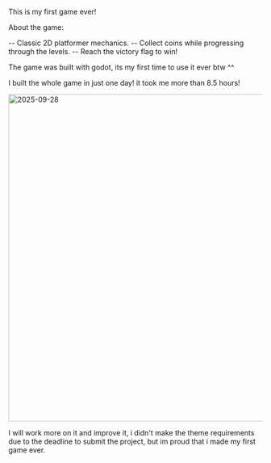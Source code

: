 This is my first game ever!

About the game: 

-- Classic 2D platformer mechanics.
-- Collect coins while progressing through the levels.
-- Reach the victory flag to win!

The game was built with godot, its my first time to use it ever btw ^^

I built the whole game in just one day! it took me more than 8.5 hours!


<img width="1152" height="648" alt="2025-09-28" src="https://github.com/user-attachments/assets/3b855c41-9c6d-42c7-8557-a25ea6f3af2e" />


I will work more on it and improve it, i didn't make the theme requirements due to the deadline to submit the project, but im proud that i made my first game ever.
